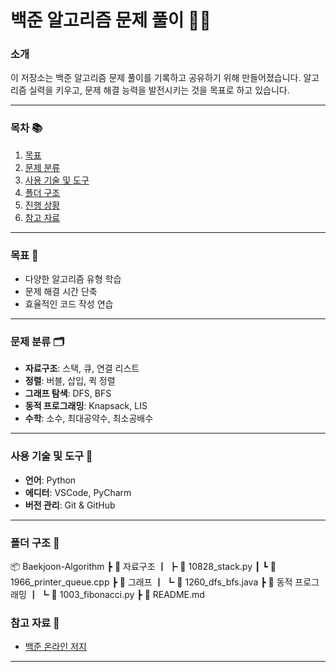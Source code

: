 # 백준 알고리즘 문제 풀이 👨‍💻

### 소개
이 저장소는 백준 알고리즘 문제 풀이를 기록하고 공유하기 위해 만들어졌습니다. 알고리즘 실력을 키우고, 문제 해결 능력을 발전시키는 것을 목표로 하고 있습니다.

---

### 목차 📚
1. [목표](#목표)
2. [문제 분류](#문제-분류)
3. [사용 기술 및 도구](#사용-기술-및-도구)
4. [폴더 구조](#폴더-구조)
5. [진행 상황](#진행-상황)
6. [참고 자료](#참고-자료)

---

### 목표 🎯
- 다양한 알고리즘 유형 학습
- 문제 해결 시간 단축
- 효율적인 코드 작성 연습

---

### 문제 분류 🗂️
- **자료구조**: 스택, 큐, 연결 리스트
- **정렬**: 버블, 삽입, 퀵 정렬
- **그래프 탐색**: DFS, BFS
- **동적 프로그래밍**: Knapsack, LIS
- **수학**: 소수, 최대공약수, 최소공배수

---

### 사용 기술 및 도구 🔧
- **언어**: Python
- **에디터**: VSCode, PyCharm
- **버전 관리**: Git & GitHub

---

### 폴더 구조 📂
📦 Baekjoon-Algorithm
 ┣ 📂 자료구조
 ┃ ┣ 📄 10828_stack.py
 ┃ ┗ 📄 1966_printer_queue.cpp
 ┣ 📂 그래프
 ┃ ┗ 📄 1260_dfs_bfs.java
 ┣ 📂 동적 프로그래밍
 ┃ ┗ 📄 1003_fibonacci.py
 ┣ 📜 README.md

 ### 참고 자료 📖
- [백준 온라인 저지](https://www.acmicpc.net/)
---
